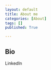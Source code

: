 ```yaml
---
layout: default 
title: About me
categories: [About]
tags: []
published: True

---
```

## Bio

LinkedIn